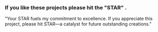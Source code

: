 ### If you like these projects please hit the "STAR" .

"Your STAR fuels my commitment to excellence. If you appreciate this project, please hit STAR—a catalyst for future outstanding creations."
